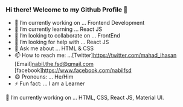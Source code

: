 ### Hi there! Welcome to my Github Profile 👋

<!--
**nabilfsd/nabilfsd** is a ✨ _special_ ✨ repository because its `README.md` (this file) appears on your GitHub profile.

Here are some ideas to get you started:
-->

- 🔭 I’m currently working on ... Frontend Development
- 🌱 I’m currently learning ... React JS
- 👯 I’m looking to collaborate on ... FrontEnd
- 🤔 I’m looking for help with ... React JS
- 💬 Ask me about ... HTML & CSS
- 📫 How to reach me: ...[Twitter]https://twitter.com/mahad_ihasan [Email]nabil.the.fsd@gmail.com [facebook]https://www.facebook.com/nabilfsd
- 😄 Pronouns: ... He/Him 
- ⚡ Fun fact: ... I am a Learner

🔭 I’m currently working on ... HTML, CSS, React JS, Material UI.



